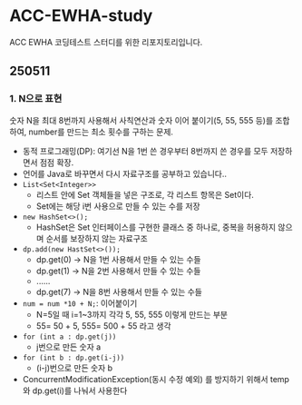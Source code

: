 # ACC-EWHA-study
ACC EWHA 코딩테스트 스터디를 위한 리포지토리입니다. 

## 250511
### 1. N으로 표현 
숫자 N을 최대 8번까지 사용해서 사칙연산과 숫자 이어 붙이기(5, 55, 555 등)를 조합하여, number를 만드는 최소 횟수를 구하는 문제.
- 동적 프로그래밍(DP): 여기선 N을 1번 쓴 경우부터 8번까지 쓴 경우를 모두 저장하면서 점점 확장.
- 언어를 Java로 바꾸면서 다시 자료구조를 공부하고 있습니다..
- `List<Set<Integer>>` 
  - 리스트 안에 Set 객체들을 넣은 구조로, 각 리스트 항목은 Set<Integer>이다. 
  - Set<Integer>에는 해당 i번 사용으로 만들 수 있는 수를 저장
- `new HashSet<>();`
  - HashSet은 Set 인터페이스를 구현한 클래스 중 하나로, 중복을 허용하지 않으며 순서를 보장하지 않는 자료구조
- `dp.add(new HastSet<>());`
  - dp.get(0) → N을 1번 사용해서 만들 수 있는 수들 
  - dp.get(1) → N을 2번 사용해서 만들 수 있는 수들
  - ......
  - dp.get(7) → N을 8번 사용해서 만들 수 있는 수들
- `num = num *10 + N;`: 이어붙이기 
  - N=5일 때 i=1~3까지 각각 5, 55, 555 이렇게 만드는 부분
  - 55= 50 + 5, 555= 500 + 55 라고 생각
- `for (int a : dp.get(j))`
  - j번으로 만든 숫자 a
- `for (int b : dp.get(i-j))`
  - (i-j)번으로 만든 숫자 b
- ConcurrentModificationException(동시 수정 예외) 를 방지하기 위해서 temp와 dp.get(i)를 나눠서 사용한다